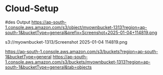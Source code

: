 # Cloud-Setup

#des
Output
https://ap-south-1.console.aws.amazon.com/s3/object/myownbucket-1313?region=ap-south-1&bucketType=general&prefix=Screenshot+2025-01-04+114819.png


s3://myownbucket-1313/Screenshot 2025-01-04 114819.png

https://ap-south-1.console.aws.amazon.com/s3/buckets?region=ap-south-1&bucketType=general
https://ap-south-1.console.aws.amazon.com/s3/buckets/myownbucket-1313?region=ap-south-1&bucketType=general&tab=objects
